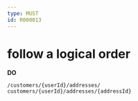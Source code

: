 ```yaml
---
type: MUST
id: R000013
---
```


# follow a logical order

**DO**

```
/customers/{userId}/addresses/
customers/{userId}/addresses/{addressId}
```

